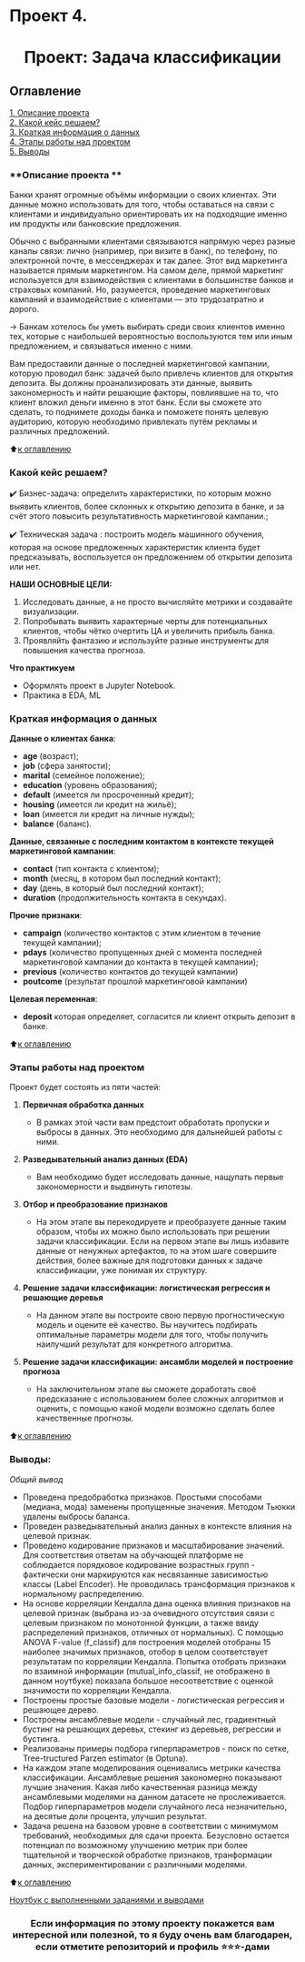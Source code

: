 # Проект 4. 
# <center> Проект: Задача классификации

## Оглавление  
[1. Описание проекта](https://github.com/Balantre/New_octopus/blob/main/project_4/README.md#описание-проекта-)  
[2. Какой кейс решаем?](https://github.com/Balantre/New_octopus/blob/main/project_4/README.md#Какой-кейс-решаем)  
[3. Краткая информация о данных](https://github.com/Balantre/New_octopus/blob/main/project_4/README.md#Краткая-информация-о-данных)  
[4. Этапы работы над проектом](https://github.com/Balantre/New_octopus/blob/main/project_4/README.md#Этапы-работы-над-проектом)     
[5. Выводы](https://github.com/Balantre/New_octopus/blob/main/project_4/README.md#Выводы) 

### **Описание проекта **   
Банки хранят огромные объёмы информации о своих клиентах. Эти данные можно использовать для того, чтобы оставаться на связи с клиентами и индивидуально ориентировать их на подходящие именно им продукты или банковские предложения.

Обычно с выбранными клиентами связываются напрямую через разные каналы связи: лично (например, при визите в банк), по телефону, по электронной почте, в мессенджерах и так далее. Этот вид маркетинга называется прямым маркетингом. На самом деле, прямой маркетинг используется для взаимодействия с клиентами в большинстве банков и страховых компаний. Но, разумеется, проведение маркетинговых кампаний и взаимодействие с клиентами — это трудозатратно и дорого.

→ Банкам хотелось бы уметь выбирать среди своих клиентов именно тех, которые с наибольшей вероятностью воспользуются тем или иным предложением, и связываться именно с ними.

Вам предоставили данные о последней маркетинговой кампании, которую проводил банк: задачей было привлечь клиентов для открытия депозита. Вы должны проанализировать эти данные, выявить закономерность и найти решающие факторы, повлиявшие на то, что клиент вложил деньги именно в этот банк. Если вы сможете это сделать, то поднимете доходы банка и поможете понять целевую аудиторию, которую необходимо привлекать путём рекламы и различных предложений.

:arrow_up:[к оглавлению](https://github.com/Balantre/New_octopus/blob/main/project_4/README.md#оглавление)


### **Какой кейс решаем?**
✔️ Бизнес-задача: определить характеристики, по которым можно выявить клиентов, более склонных к открытию депозита в банке, и за счёт этого повысить результативность маркетинговой кампании.;

✔️ Техническая задача : построить модель машинного обучения, которая на основе предложенных характеристик клиента будет предсказывать, воспользуется он предложением об открытии депозита или нет.

**НАШИ ОСНОВНЫЕ ЦЕЛИ:**

1. Исследовать данные, а не просто вычисляйте метрики и создавайте визуализации.
2. Попробывать выявить характерные черты для потенциальных клиентов, чтобы чётко очертить ЦА и увеличить прибыль банка.
3. Проявляйть фантазию и используйте разные инструменты для повышения качества прогноза.

**Что практикуем**     
 - Оформлять проект в Jupyter Notebook.
 - Практика в EDA, ML


### **Краткая информация о данных**
**Данные о клиентах банка**:

* **age** (возраст);
* **job** (сфера занятости);
* **marital** (семейное положение);
* **education** (уровень образования);
* **default** (имеется ли просроченный кредит);
* **housing** (имеется ли кредит на жильё);
* **loan** (имеется ли кредит на личные нужды);
* **balance** (баланс).

**Данные, связанные с последним контактом в контексте текущей маркетинговой кампании**:

* **contact** (тип контакта с клиентом);
* **month** (месяц, в котором был последний контакт);
* **day** (день, в который был последний контакт);
* **duration** (продолжительность контакта в секундах).

**Прочие признаки**:

* **campaign** (количество контактов с этим клиентом в течение текущей кампании);
* **pdays** (количество пропущенных дней с момента последней маркетинговой кампании до контакта в текущей кампании);
* **previous** (количество контактов до текущей кампании)
* **poutcome** (результат прошлой маркетинговой кампании)

**Целевая переменная**: 

* **deposit** которая определяет, согласится ли клиент открыть депозит в банке.


:arrow_up:[к оглавлению](https://github.com/Balantre/New_octopus/blob/main/project_4/README.md#оглавление)


### **Этапы работы над проектом**  
Проект будет состоять из пяти частей:

1. **Первичная обработка данных**
    
    - В рамках этой части вам предстоит обработать пропуски и выбросы в данных. Это необходимо для дальнейшей работы с ними.


2. **Разведывательный анализ данных (EDA)**

    - Вам необходимо будет исследовать данные, нащупать первые закономерности и выдвинуть гипотезы.

3. **Отбор и преобразование признаков**

    - На этом этапе вы перекодируете и преобразуете данные таким образом, чтобы их можно было использовать при решении задачи классификации. Если на первом этапе вы лишь избавите данные от ненужных артефактов, то на этом шаге совершите действия, более важные для подготовки данных к задаче классификации, уже понимая их структуру.

4. **Решение задачи классификации: логистическая регрессия и решающие деревья**

    - На данном этапе вы построите свою первую прогностическую модель и оцените её качество. Вы научитесь подбирать оптимальные параметры модели для того, чтобы получить наилучший результат для конкретного алгоритма.

5. **Решение задачи классификации: ансамбли моделей и построение прогноза**

    - На заключительном этапе вы сможете доработать своё предсказание с использованием более сложных алгоритмов и оценить, с помощью какой модели возможно сделать более качественные прогнозы.

:arrow_up:[к оглавлению](https://github.com/Balantre/New_octopus/blob/main/project_4/README.md#оглавление)



### **Выводы:**  
*Общий вывод*

* Проведена предобработка признаков. Простыми способами (медиана, мода) заменены пропущенные значения. Методом Тьюкки удалены выбросы баланса.
* Проведен разведывательный анализ данных в контексте влияния на целевой признак.
* Проведено кодирование признаков и масштабирование значений. Для соответствия ответам на обучающей платформе не соблюдается порядковое кодирование возрастных групп - фактически они маркируются как несвязанные зависимостью классы (Label Encoder). Не проводилась трансформация признаков к нормальному распределению.
* На основе корреляции Кендалла дана оценка влияния признаков на целевой признак (выбрана из-за очевидного отсутствия связи с целевым признаком по монотонной функции, а также ввиду распределений признаков, отличных от нормальных). С помощью ANOVA F-value (f_classif) для построения моделей отобраны 15 наиболее значимых признаков, отобор в целом соответствует результатам по корреляции Кендалла. Попытка отобрать признаки по взаимной информации (mutual_info_classif, не отображено в данном ноутбуке) показала большое несоответствие с оценкой значимости по корреляции Кендалла.
* Построены простые базовые модели - логистическая регрессия и решающее дерево.
* Построены ансамблевые модели - случайный лес, градиентный бустинг на решающих деревьх, стекинг из деревьев, регрессии и бустинга.
* Реализованы примеры подбора гиперпараметров - поиск по сетке, Tree-tructured Parzen estimator (в Optuna).
* На каждом этапе моделирования оценивались метрики качества классификации. Ансамблевые решения закономерно показывают лучшие значения. Какая либо качественная разница между ансамблевыми моделями на данном датасете не прослеживается. Подбор гиперпараметров модели случайного леса незначительно, на десятые доли процента, улучшил результат.
* Задача решена на базовом уровне в соответствии с минимумом требований, необходимых для сдачи проекта. Безусловно остается потенциал по возможному улучшению метрик при более тщательной и творческой обработке признаков, транформации данных, экспериментировании с различными моделями.


:arrow_up:[к оглавлению](https://github.com/Balantre/New_octopus/blob/main/project_4/README.md#оглавление)

[Ноутбук с выполненными заданиями и выводами](https://github.com/Balantre/New_octopus/blob/main/project_4/Project_4_ML.ipynb)


### <center> Если информация по этому проекту покажется вам интересной или полезной, то я буду очень вам благодарен, если отметите репозиторий и профиль ⭐️⭐️⭐️-дами